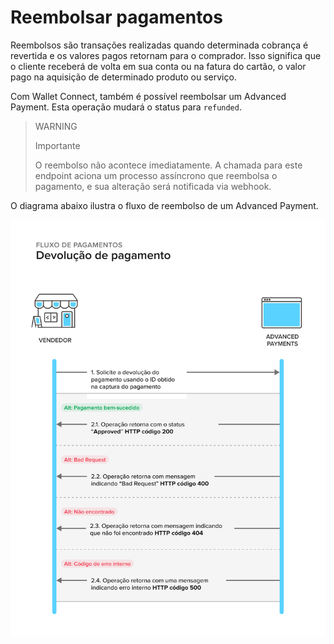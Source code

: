 # Reembolsar pagamentos

Reembolsos são transações realizadas quando determinada cobrança é revertida e os valores pagos retornam para o comprador. Isso significa que o cliente receberá de volta em sua conta ou na fatura do cartão, o valor pago na aquisição de determinado produto ou serviço.

Com Wallet Connect, também é possível reembolsar um Advanced Payment. Esta operação mudará o status para `refunded`.


> WARNING
>
> Importante
>
> O reembolso não acontece imediatamente. A chamada para este endpoint aciona um processo assíncrono que reembolsa o pagamento, e sua alteração será notificada via webhook.


O diagrama abaixo ilustra o fluxo de reembolso de um Advanced Payment.

![refund-a-payment](/images/wallet-connect/refund-a-payment.pt.png)

